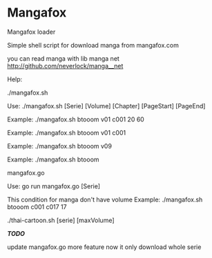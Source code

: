 Mangafox
========

Mangafox loader

Simple shell script for download manga from mangafox.com

you can read manga with lib manga net http://github.com/neverlock/manga__net


Help:

./mangafox.sh 

Use: ./mangafox.sh [Serie] [Volume] [Chapter] [PageStart] [PageEnd]

Example: ./mangafox.sh btooom v01 c001 20 60

Example: ./mangafox.sh btooom v01 c001

Example: ./mangafox.sh btooom v09

Example: ./mangafox.sh btooom

mangafox.go

Use: go run mangafox.go [Serie]

This condition for manga don't have volume
Example: ./mangafox.sh btooom c001 c017 17 

./thai-cartoon.sh [serie] [maxVolume]

***TODO***

update mangafox.go more feature now it only download whole serie
